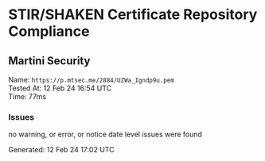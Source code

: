 # STIR/SHAKEN Certificate Repository Compliance

## Martini Security

Name: `https://p.mtsec.me/2884/UZWa_Igndp9u.pem`\
Tested At: 12 Feb 24 16:54 UTC\
Time: 77ms

### Issues

no warning, or error, or notice date level issues were found

Generated: 12 Feb 24 17:02 UTC
